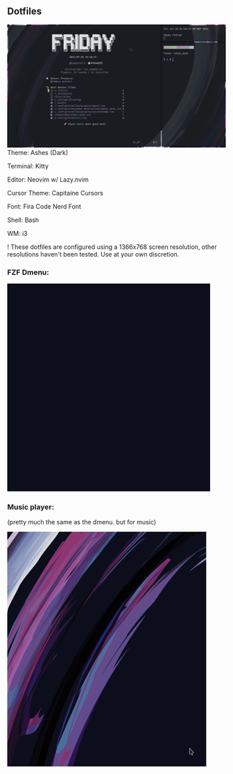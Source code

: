 ## Dotfiles

![](Media/dotfiles/screenshot.png)
Theme: Ashes (Dark)

Terminal: Kitty

Editor: Neovim w/ Lazy.nvim

Cursor Theme: Capitaine Cursors

Font: Fira Code Nerd Font

Shell: Bash

WM: i3

! These dotfiles are configured using a 1366x768 screen resolution, other resolutions haven't been tested. Use at your own discretion. 

### FZF Dmenu:
![](Media/dotfiles/dmenu.gif)

### Music player:
(pretty much the same as the dmenu. but for music)

![](Media/dotfiles/music.gif)
